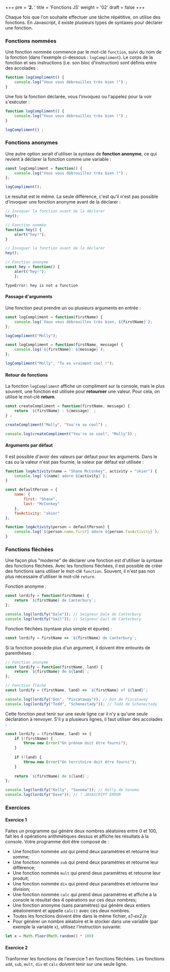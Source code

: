 +++
pre = '<b>2. </b>'
title = 'Fonctions JS'
weight = '02'
draft = false
+++

Chaque fois que l'on souhaite effectuer une tâche répétitive, on utilise des fonctions. En Javascript, il existe plusieurs types de syntaxes pour déclarer une fonction.

### Fonctions nommées

Une fonction nommée commence par le mot-clé `function`, suivi du nom de la fonction (dans l'exemple ci-dessous : `logCompliment`). Le corps de la fonction et ses instructions (i.e. son bloc d'instruction) sont définis entre des accolades :

```js
function logCompliment() {
    console.log("Vous vous débrouilles très bien !") ;
}
```
Une fois la fonction déclarée, vous l'invoquez ou l'appelez pour la voir s'exécuter :

```js
function logCompliment() {
    console.log("Vous vous débrouillez très bien !") ;
}

logCompliment() ;
```

### Fonctions anonymes 

Une autre option serait d'utiliser la syntaxe de **fonction anonyme**, ce qui revient à déclarer la fonction comme une variable :

```js
const logCompliment = function() {
    console.log("Vous vous débrouillez très bien !") ;
};

logCompliment();
```

Le resultat est le même. La seule différence, c'est qu'il n'est pas possible d'invoquer une fonction anonyme avant de la déclarer : 

```js
// Invoquer la fonction avant de la déclarer
hey();

// Fonction nommée
function hey() {
    alert("hey!");
}
```

```js
// Invoquer la fonction avant de la déclarer
hey();

// Fonction anonyme
const hey = function() {
    alert("hey!");
    };

```
    TypeError: hey is not a function


#### Passage d'arguments

Une fonction peut prendre un ou plusieurs arguments en entrée : 

```js
const logCompliment = function(firstName) {
    console.log(`Vous vous débrouilles très bien, ${firstName}`);
};

logCompliment("Molly");
```

```js
const logCompliment = function(firstName, message) {
    console.log(`${firstName}: ${message}`);
};

logCompliment("Molly", "Tu es vraiment cool !");
```

#### Retour de fonctions

La fonction `logCompliment` affiche un compliment sur la console, mais le plus souvent, une fonction est utilisée pour **retourner** une valeur.
Pour cela, on utilise le mot-clé **return**.

```js
const createCompliment = function(firstName, message) {
    return `${firstName} : ${message}` ;
} ;

createCompliment("Molly", "You're so cool") ;
```

```js
console.log(createCompliment("You're so cool", "Molly")) ;
```

#### Arguments par défaut

Il est possible d'avoir des valeurs par défaut pour les arguments. Dans le cas ou la valeur n'est pas fournie, la valeur par défaut est utilisée : 

```js
function logActivity(name = "Shane McConkey", activity = "skier") {
    console.log(`${name} adore ${activity}`);
}
```
```js
const defaultPerson = {
    name: {
        first: "Shane",
        last: "McConkey"
    },
    favActivity: "skier"
};

function logActivity(person = defaultPerson) {
    console.log(`${person.name.first} adore ${person.favActivity}`);
}
```

### Fonctions fléchées

Une façon plus "moderne" de déclarer une fonction est d'utiliser la syntaxe des fonctions fléchées. Avec les fonctions fléchées, il est possible de créer des fonctions sans utiliser le mot-clé `function`. Souvent, il n'est pas non plus nécessaire d'utiliser le mot-clé `return`.

Fonction anonyme : 
```js
const lordify = function(firstName) {
    return `${firstName} de Canterbury`;
};

console.log(lordify("Dale")); // Seigneur Dale de Canterbury
console.log(lordify("Gail")); // Seigneur Gail de Canterbury
```

Fonction fléchées (syntaxe plus simple et épurée) :

```js
const lordify = firstName => `${firstName} de Canterbury`;
```

Si la fonction possède plus d'un argument, il doivent être entourés de parenthèses :

```js
// Fonction anonyme
const lordify = function(firstName, land) {
    return `${firstName} de ${land}`;
};

// Fonction fléché
const lordify = (firstName, land) => `${firstName} of ${land}`;

console.log(lordify("Don", "Piscataway")); // Don de Piscataway
console.log(lordify("Todd", "Schenectady")); // Todd de Schenectady
```

Cette fonction peut tenir sur une seule ligne car il n'y a qu'une seule déclaration à renvoyer. S'il y a plusieurs lignes, il faut utiliser des accolades :

```js
const lordify = (firstName, land) => {
    if (!firstName) {
        throw new Error("Un prénom doit être fourni");
    }
    
    if (!land) {
        throw new Error("Un territoire doit être fourni");
    }
    
    return `${firstName} de ${land}`;
};

console.log(lordify("Kelly", "Sonoma")); // Kelly de Sonoma
console.log(lordify("Dave")); // ! JAVASCRIPT ERROR
```

### Exercices

#### Exercice 1 
Faites un programme qui génère deux nombres aléatoires entre 0 et 100, fait les 4
opérations arithmétiques dessus et affiche les résultats à la console. Votre programme doit
être composé de :

+ Une fonction nommée `add` qui prend deux paramètres et retourne leur somme;
+ Une fonction nommée `sub` qui prend deux paramètres et retourne leur
différence;
+ Une fonction nommée `mult` qui prend deux paramètres et retourne leur
produit;
+ Une fonction nommée `div` qui prend deux paramètres et retourne leur division;
+ Une fonction nommée `calc` qui prend deux paramètres et affiche à la console le
résultat des 4 opérations sur ces deux nombres;
+ Une fonction anonyme (sans paramètres) qui génère deux entiers aléatoirement et
appelle `calc()` avec ces deux nombres.
+ Toutes les fonctions doivent être dans le même fichier, *s1-ex2.js*
+ Pour générer un nombre aléatoire et le stocker dans une variable (par exemple la variable
`x`), utilisez l'instruction suivante:

```js
let x = Math.floor(Math.random() * 100)
```

#### Exercice 2

Tranformer les fonctions de l'exercice 1 en fonctions fléchées. Les fonctions `add`, `sub`, `mult`, `div` et `calc` doivent tenir sur une seule ligne.